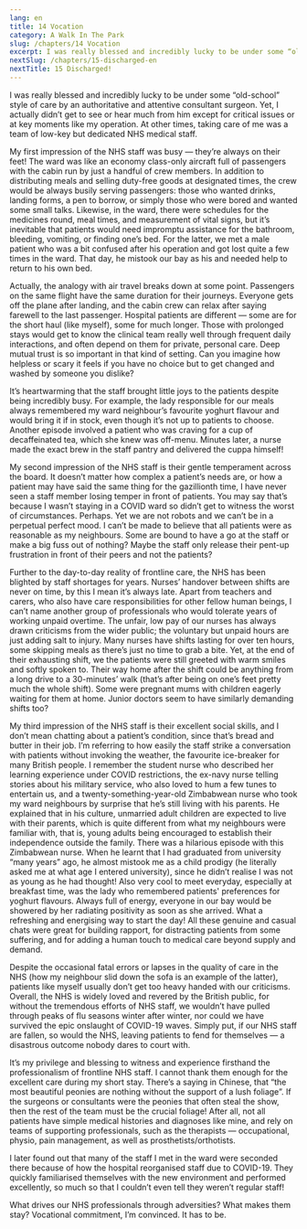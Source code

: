 ```yaml
---
lang: en
title: 14 Vocation
category: A Walk In The Park
slug: /chapters/14 Vocation
excerpt: I was really blessed and incredibly lucky to be under some “old-school” style of care by an authoritative and attentive consultant surgeon. Yet, I actually didn’t get to see or hear much from him except for critical issues or at key moments like my operation.
nextSlug: /chapters/15-discharged-en
nextTitle: 15 Discharged!
---
```

I was really blessed and incredibly lucky to be under some “old-school” style of care by an authoritative and attentive consultant surgeon. Yet, I actually didn’t get to see or hear much from him except for critical issues or at key moments like my operation. At other times, taking care of me was a team of low-key but dedicated NHS medical staff.
 
My first impression of the NHS staff was busy — they’re always on their feet! The ward was like an economy class-only aircraft full of passengers with the cabin run by just a handful of crew members. In addition to distributing meals and selling duty-free goods at designated times, the crew would be always busily serving passengers: those who wanted drinks, landing forms, a pen to borrow, or simply those who were bored and wanted some small talks. Likewise, in the ward, there were schedules for the medicines round, meal times, and measurement of vital signs, but it’s inevitable that patients would need impromptu assistance for the bathroom, bleeding, vomiting, or finding one’s bed. For the latter, we met a male patient who was a bit confused after his operation and got lost quite a few times in the ward. That day, he mistook our bay as his and needed help to return to his own bed. 
 
Actually, the analogy with air travel breaks down at some point. Passengers on the same flight have the same duration for their journeys. Everyone gets off the plane after landing, and the cabin crew can relax after saying farewell to the last passenger. Hospital patients are different — some are for the short haul (like myself), some for much longer. Those with prolonged stays would get to know the clinical team really well through frequent daily interactions, and often depend on them for private, personal care. Deep mutual trust is so important in that kind of setting. Can you imagine how helpless or scary it feels if you have no choice but to get changed and washed by someone you dislike? 
 
It’s heartwarming that the staff brought little joys to the patients despite being incredibly busy. For example, the lady responsible for our meals always remembered my ward neighbour’s favourite yoghurt flavour and would bring it if in stock, even though it’s not up to patients to choose. Another episode involved a patient who was craving for a cup of decaffeinated tea, which she knew was off-menu. Minutes later, a nurse made the exact brew in the staff pantry and delivered the cuppa himself!
 
My second impression of the NHS staff is their gentle temperament across the board. It doesn’t matter how complex a patient’s needs are, or how a patient may have said the same thing for the gazillionth time, I have never seen a staff member losing temper in front of patients. You may say that’s because I wasn’t staying in a COVID ward so didn’t get to witness the worst of circumstances. Perhaps. Yet we are not robots and we can’t be in a perpetual perfect mood. I can’t be made to believe that all patients were as reasonable as my neighbours. Some are bound to have a go at the staff or make a big fuss out of nothing? Maybe the staff only release their pent-up frustration in front of their peers and not the patients?
 
Further to the day-to-day reality of frontline care, the NHS has been blighted by staff shortages for years. Nurses’ handover between shifts are never on time, by this I mean it’s always late. Apart from teachers and carers, who also have care responsibilities for other fellow human beings, I can’t name another group of professionals who would tolerate years of working unpaid overtime. The unfair, low pay of our nurses has always drawn criticisms from the wider public; the voluntary but unpaid hours are just adding salt to injury. Many nurses have shifts lasting for over ten hours, some skipping meals as there’s just no time to grab a bite. Yet, at the end of their exhausting shift, we the patients were still greeted with warm smiles and softly spoken to. Their way home after the shift could be anything from a long drive to a 30-minutes’ walk (that’s after being on one’s feet pretty much the whole shift). Some were pregnant mums with children eagerly waiting for them at home. Junior doctors seem to have similarly demanding shifts too?
 
My third impression of the NHS staff is their excellent social skills, and I don’t mean chatting about a patient’s condition, since that’s bread and butter in their job. I’m referring to how easily the staff strike a conversation with patients without invoking the weather, the favourite ice-breaker for many British people. I remember the student nurse who described her learning experience under COVID restrictions, the ex-navy nurse telling stories about his military service, who also loved to hum a few tunes to entertain us, and a twenty-something-year-old Zimbabwean nurse who took my ward neighbours by surprise that he’s still living with his parents. He explained that in his culture, unmarried adult children are expected to live with their parents, which is quite different from what my neighbours were familiar with, that is, young adults being encouraged to establish their independence outside the family. There was a hilarious episode with this Zimbabwean nurse. When he learnt that I had graduated from university “many years” ago, he almost mistook me as a child prodigy (he literally asked me at what age  I entered university), since he didn’t realise I was not as young as he had thought! Also very cool to meet everyday, especially at breakfast time, was the lady who remembered patients' preferences for yoghurt flavours. Always full of energy, everyone in our bay would be showered by her radiating positivity as soon as she arrived. What a refreshing and energising way to start the day! All these genuine and casual chats were great for building rapport, for distracting patients from some suffering, and for adding a human touch to medical care beyond supply and demand.
 
Despite the occasional fatal errors or lapses in the quality of care in the NHS (how my neighbour slid down the sofa is an example of the latter), patients like myself usually don’t get too heavy handed with our criticisms.  Overall, the NHS is widely loved and revered by the British public, for without the tremendous efforts of NHS staff, we wouldn’t have pulled through peaks of flu seasons winter after winter, nor could we have survived the epic onslaught of COVID-19 waves. Simply put, if our NHS staff are fallen, so would the NHS, leaving patients to fend for themselves — a disastrous outcome nobody dares to court with.
 
It’s my privilege and blessing to witness and experience firsthand the professionalism of frontline NHS staff. I cannot thank them enough for the excellent care during my short stay. There’s a saying in Chinese, that “the most beautiful peonies are nothing without the support of a lush foliage”. If the surgeons or consultants were the peonies that often steal the show, then the rest of the team must be the crucial foliage! After all, not all patients have simple medical histories and diagnoses like mine, and rely on teams of supporting professionals, such as the therapists — occupational, physio, pain management, as well as prosthetists/orthotists.
 
I later found out that many of the staff I met in the ward were seconded there because of how the hospital reorganised staff due to COVID-19. They quickly familiarised themselves with the new environment and performed excellently, so much so that I couldn’t even tell they weren’t regular staff!
 
What drives our NHS professionals through adversities? What makes them stay? Vocational commitment, I’m convinced. It has to be.